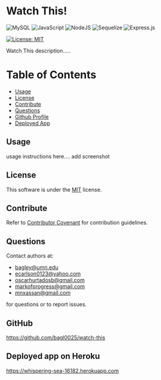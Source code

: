 # Watch This!

![MySQL](https://img.shields.io/badge/mysql-%2300f.svg?style=for-the-badge&logo=mysql&logoColor=white)
![JavaScript](https://img.shields.io/badge/javascript-%23323330.svg?style=for-the-badge&logo=javascript&logoColor=%23F7DF1E)
![NodeJS](https://img.shields.io/badge/node.js-6DA55F?style=for-the-badge&logo=node.js&logoColor=white)
![Sequelize](https://img.shields.io/badge/Sequelize-52B0E7?style=for-the-badge&logo=Sequelize&logoColor=white)
![Express.js](https://img.shields.io/badge/express.js-%23404d59.svg?style=for-the-badge&logo=express&logoColor=%2361DAFB)

[![License: MIT](https://img.shields.io/badge/License-MIT-yellow.svg)](https://opensource.org/licenses/MIT)

Watch This description.....

# Table of Contents

- [Usage](#usage)
- [License](#license)
- [Contribute](#contribute)
- [Questions](#questions)
- [Github Profile](#github)
- [Deployed App](#deployed-app-on-heroku)

## Usage

usage instructions here....
add screenshot

<!-- <img src="./assets/screenshot.png" alt="watch this screenshot" width="600"/> -->

## License

This software is under the [MIT](./LICENSE) license.

## Contribute

Refer to [Contributor Covenant](https://www.contributor-covenant.org/) for contribution guidelines.

## Questions

Contact authors at:
- bagley@umn.edu   
- ecarlson0123@yahoo.com  
- oscarhurtadosb@gmail.com
- markofprogress@gmail.com
- mnxassan@gmail.com

for questions or to report issues.

## GitHub

https://github.com/bagl0025/watch-this

## Deployed app on Heroku

https://whispering-sea-16182.herokuapp.com

